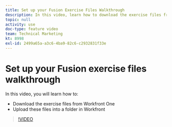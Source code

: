 ```yaml
---
title: Set up your Fusion Exercise Files Walkthrough
description: In this video, learn how to download the exercise files from Workfront One and upload these files into a folder in Workfront, in [!DNL Adobe Workfront Fusion].
topic: null
activity: use
doc-type: feature video
team: Technical Marketing
kt: 8998
exl-id: 2499a65a-a3c6-4ba9-82c6-c2932831f33e
---
```

# Set up your Fusion exercise files walkthrough

In this video, you will learn how to:

* Download the exercise files from Workfront One
* Upload these files into a folder in Workfront

>[!VIDEO](https://video.tv.adobe.com/v/335258/?quality=12)
